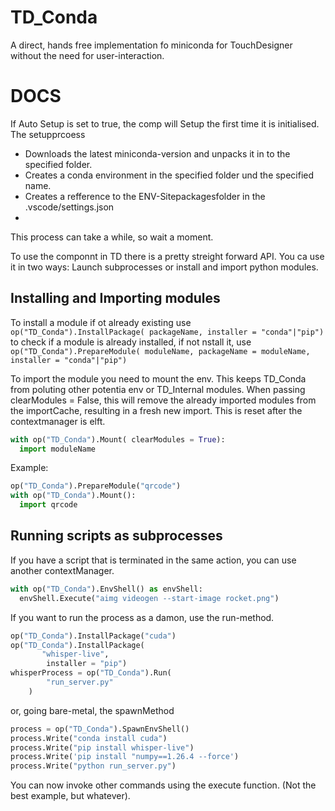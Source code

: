 # TD_Conda
A direct, hands free implementation fo miniconda for TouchDesigner without the need for user-interaction.

# DOCS
If Auto Setup is set to true, the comp will Setup the first time it is initialised. 
The setupprcoess 
- Downloads the latest miniconda-version and unpacks it in to the specified folder.
- Creates a conda environment in the specified folder und the specified name.
- Creates a refference to the ENV-Sitepackagesfolder in the .vscode/settings.json
- 
This process can take a while, so wait a moment.

To use the componnt in TD there is a pretty streight forward API.
You ca use it in two ways: Launch subprocesses or install and import python modules.

## Installing and Importing modules
To install a module if ot already existing use
```op("TD_Conda").InstallPackage( packageName, installer = "conda"|"pip")```
to check if a module is already installed, if not nstall it, use 
```op("TD_Conda").PrepareModule( moduleName, packageName = moduleName, installer = "conda"|"pip")```

To import the module you need to mount the env. This keeps TD_Conda from poluting other potentia env or TD_Internal modules.
When passing clearModules = False, this will remove the already imported modules from the importCache, resulting in a fresh new import. This is reset after the contextmanager is elft.
```python
with op("TD_Conda").Mount( clearModules = True):
  import moduleName
```

Example:
```python
op("TD_Conda").PrepareModule("qrcode")
with op("TD_Conda").Mount():
  import qrcode
```

## Running scripts as subprocesses
If you have a script that is terminated in the same action, you can use another contextManager.
```python
with op("TD_Conda").EnvShell() as envShell:
  envShell.Execute("aimg videogen --start-image rocket.png")
```

If you want to run the process as a damon, use the run-method.
```python
op("TD_Conda").InstallPackage("cuda")
op("TD_Conda").InstallPackage(
       "whisper-live", 
        installer = "pip")
whisperProcess = op("TD_Conda").Run(
        "run_server.py"
    )
```

or, going bare-metal, the spawnMethod
```python
process = op("TD_Conda").SpawnEnvShell()
process.Write("conda install cuda")
process.Write("pip install whisper-live")
process.Write('pip install "numpy==1.26.4 --force')
process.Write("python run_server.py")
```

You can now invoke other commands using the execute function. (Not the best example, but whatever).

